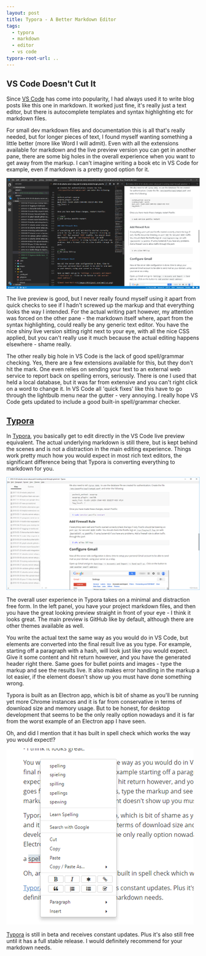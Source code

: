 ```yaml
---
layout: post
title: Typora - A Better Markdown Editor
tags:
  - typora
  - markdown
  - editor
  - vs code
typora-root-url: ..
---
```


## VS Code Doesn't Cut It

Since [VS Code](https://code.visualstudio.com/) has come into popularity, I had always used it to write blog posts like this one in markdown. It worked just fine, it's really just a text editor, but there is autocomplete templates and syntax highlighting etc for markdown files.

For small dev markdown files and documentation this is all that's really needed, but for longer pieces of text, I found myself wanting something a little better (more like Word I will admit). Even with all the extensions available for markdown and the live preview version you can get in another pane, there are some big holes in the overall experience when you want to get away from the markup. I can't imagine writing a book etc in VS Code for example, even if markdown is a pretty good option for it.

![VS Code markdown editor](/images/2018/vscode-markdown-editor.png)

The live preview is good, but I never really found myself using it apart from quick checks to see if I hadn't screwed up the markup and that everything looks the way I intended. For the actual writing part however, my attention was forced on the other pane - the markdown itself where, apart from the syntax highlighting, could really be any generic text editor. You have the nice shiny live version sitting right next to your eye, with all the nice CSS applied, but you can't really use it much because the actual editing happens elsewhere - shame really.

The other really big hole in VS Code is the lack of good spell/grammar checking. Yes, there are a few extensions available for this, but they don't hit the mark. One even relies on sending your text to an external web service to report back on spelling errors, seriously. There is one I used that held a local database, but it was far from extensive and you can't right click on a word to change it. In VS Code all 'quick fixes' like this have to go through the lightbulb menu near the gutter - very annoying. I really hope VS Code gets updated to include a good built-in spell/grammar checker.

## [Typora](https://typora.io/)

In [Typora](https://typora.io/), you basically get to edit directly in the VS Code live preview equivalent. The actual underlying markdown is still there, but is kept behind the scenes and is not a distraction in the main editing experience. Things work pretty much how you would expect in most rich text editors, the significant difference being that Typora is converting everything to markdown for you.

![Typora markdown editor](/images/2018/typora-editor.png)

The overall user experience in Typora takes on a minimal and distraction free form. In the left panel, you have your project markdown files, and then you have the great looking preview straight in front of your eye - I think it looks great. The main preview is GitHub like by default, although there are other themes available as well.

You write the actual text the same way as you would do in VS Code, but elements are converted into the final result live as you type. For example, starting off a paragraph with a hash, will look just like you would expect. Give it some content and hit return however, and you have the generated header right there. Same goes for bullet points and images - type the markup and see the results live. It also makes error handling in the markup a lot easier, if the element doesn't show up you must have done something wrong.

Typora is built as an Electron app, which is bit of shame as you'll be running yet more Chrome instances and it is far from conservative in terms of download size and memory usage. But to be honest, for desktop development that seems to be the only really option nowadays and it is far from the worst example of an Electron app I have seen.

Oh, and did I mention that it has built in spell check which works the way you would expect!?

![Typora spell check](/images/2018/typora-spellcheck.png)

[Typora](https://typora.io/) is still in beta and receives constant updates. Plus it's also still free until it has a full stable release. I would definitely recommend for your markdown needs.